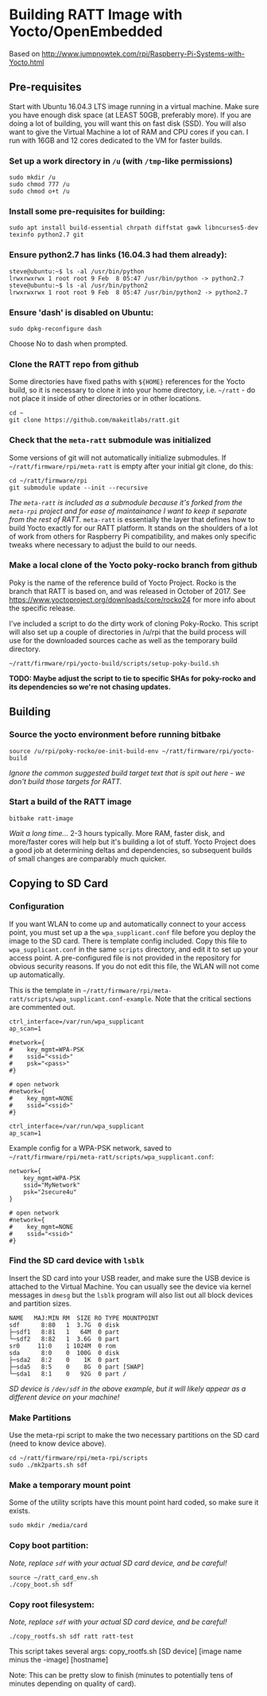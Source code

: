 # Building RATT Image with Yocto/OpenEmbedded

Based on http://www.jumpnowtek.com/rpi/Raspberry-Pi-Systems-with-Yocto.html

## Pre-requisites

Start with Ubuntu 16.04.3 LTS image running in a virtual machine.  Make sure you have enough disk space (at LEAST 50GB, preferably more).  If you are
doing a lot of building, you will want this on fast disk (SSD).  You will also want to give the Virtual Machine a lot of RAM and CPU cores if you can.
I run with 16GB and 12 cores dedicated to the VM for faster builds.

### Set up a work directory in `/u` (with `/tmp`-like permissions)

    sudo mkdir /u
    sudo chmod 777 /u
    sudo chmod o+t /u

### Install some pre-requisites for building:

    sudo apt install build-essential chrpath diffstat gawk libncurses5-dev texinfo python2.7 git

### Ensure python2.7 has links (16.04.3 had them already):

    steve@ubuntu:~$ ls -al /usr/bin/python
    lrwxrwxrwx 1 root root 9 Feb  8 05:47 /usr/bin/python -> python2.7
    steve@ubuntu:~$ ls -al /usr/bin/python2
    lrwxrwxrwx 1 root root 9 Feb  8 05:47 /usr/bin/python2 -> python2.7

### Ensure 'dash' is disabled on Ubuntu:
    sudo dpkg-reconfigure dash

Choose No to dash when prompted.

### Clone the RATT repo from github

Some directories have fixed paths with `${HOME}` references for the Yocto build, so it is necessary to clone it into your home directory, i.e. `~/ratt` - do not place it inside of other directories or in other locations.

    cd ~
    git clone https://github.com/makeitlabs/ratt.git

### Check that the `meta-ratt` submodule was initialized

Some versions of git will not automatically initialize submodules.  If `~/ratt/firmware/rpi/meta-ratt` is empty after your initial git clone, do this:

    cd ~/ratt/firmware/rpi
    git submodule update --init --recursive

_The `meta-ratt` is included as a submodule because it's forked from the `meta-rpi` project and for ease of maintainance I want to keep it
separate from the rest of RATT._  `meta-ratt` is essentially the layer that defines how to build Yocto exactly for our RATT platform.  It
stands on the shoulders of a lot of work from others for Raspberry Pi compatibility, and makes only specific tweaks where necessary to adjust
the build to our needs.

### Make a local clone of the Yocto poky-rocko branch from github

Poky is the name of the reference build of Yocto Project.  Rocko is the branch that RATT is based on, and was released in October of 2017.
See https://www.yoctoproject.org/downloads/core/rocko24 for more info about the specific release.

I've included a script to do the dirty work of cloning Poky-Rocko.  This script will also set up a couple of directories in
/u/rpi that the build process will use for the downloaded sources cache as well as the temporary build directory.

    ~/ratt/firmware/rpi/yocto-build/scripts/setup-poky-build.sh

**TODO: Maybe adjust the script to tie to specific SHAs for poky-rocko and its dependencies so we're not chasing updates.**
   

## Building

### Source the yocto environment before running bitbake

    source /u/rpi/poky-rocko/oe-init-build-env ~/ratt/firmware/rpi/yocto-build

_Ignore the common suggested build target text that is spit out here - we don't build those targets for RATT._

### Start a build of the RATT image

    bitbake ratt-image

_Wait a long time..._  2-3 hours typically.  More RAM, faster disk, and more/faster cores will help but it's building a lot of stuff.  Yocto Project does a good job at determining deltas and dependencies, so subsequent builds of small changes are comparably much quicker.

## Copying to SD Card

### Configuration

If you want WLAN to come up and automatically connect to your access point, you must set up a the `wpa_supplicant.conf`
file before you deploy the image to the SD card.  There is template config included.  Copy this file to `wpa_supplicant.conf` in the
same `scripts` directory, and edit it to set up your access point.  A pre-configured file is not provided in the repository
for obvious security reasons.  If you do not edit this file, the WLAN will not come up automatically.

This is the template in `~/ratt/firmware/rpi/meta-ratt/scripts/wpa_supplicant.conf-example`.  Note that the critical
sections are commented out.

    ctrl_interface=/var/run/wpa_supplicant
    ap_scan=1
    
    #network={
    #    key_mgmt=WPA-PSK
    #    ssid="<ssid>"
    #    psk="<pass>"
    #}

    # open network
    #network={
    #    key_mgmt=NONE
    #    ssid="<ssid>"
    #}

    ctrl_interface=/var/run/wpa_supplicant
    ap_scan=1

Example config for a WPA-PSK network, saved to `~/ratt/firmware/rpi/meta-ratt/scripts/wpa_supplicant.conf`:

    network={
        key_mgmt=WPA-PSK
        ssid="MyNetwork"
        psk="2secure4u"
    }

    # open network
    #network={
    #    key_mgmt=NONE
    #    ssid="<ssid>"
    #}


### Find the SD card device with `lsblk`

Insert the SD card into your USB reader, and make sure the USB device is attached to the Virtual Machine.  You can usually see
the device via kernel messages in `dmesg` but the `lsblk` program will also list out all block devices and partition sizes.

    NAME   MAJ:MIN RM  SIZE RO TYPE MOUNTPOINT
    sdf      8:80   1  3.7G  0 disk
    ├─sdf1   8:81   1   64M  0 part 
    └─sdf2   8:82   1  3.6G  0 part 
    sr0     11:0    1 1024M  0 rom  
    sda      8:0    0  100G  0 disk 
    ├─sda2   8:2    0    1K  0 part 
    ├─sda5   8:5    0    8G  0 part [SWAP]
    └─sda1   8:1    0   92G  0 part /

_SD device is `/dev/sdf` in the above example, but it will likely appear as a different device on your machine!_

### Make Partitions

Use the meta-rpi script to make the two necessary partitions on the SD card (need to know device above).

    cd ~/ratt/firmware/rpi/meta-rpi/scripts
    sudo ./mk2parts.sh sdf

### Make a temporary mount point

Some of the utility scripts have this mount point hard coded, so make sure it exists.

    sudo mkdir /media/card

### Copy boot partition:

_Note, replace `sdf` with your actual SD card device, and be careful!_

    source ~/ratt_card_env.sh
    ./copy_boot.sh sdf

### Copy root filesystem:

_Note, replace `sdf` with your actual SD card device, and be careful!_

    ./copy_rootfs.sh sdf ratt ratt-test

This script takes several args:
    copy_rootfs.sh [SD device] [image name minus the -image] [hostname]


Note: This can be pretty slow to finish (minutes to potentially tens of minutes depending on quality of card).

